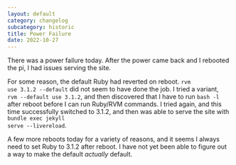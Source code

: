 ```yaml
---
layout: default
category: changelog
subcategory: historic
title: Power Failure
date: 2022-10-27
---
```


There was a power failure today. After the power came back and I rebooted the pi, I had issues serving the site.

For some reason, the default Ruby had reverted on reboot. <code>rvm use 3.1.2 --default</code> did not seem to have done the job. I tried a variant, <code> rvm --default use 3.1.2</code>, and then discovered that I have to run <code>bash -l</code> after reboot before I can run Ruby/RVM commands. I tried again, and this time successfully switched to 3.1.2, and then was able to serve the site with <code>bundle exec jekyll serve --livereload</code>.

A few more reboots today for a variety of reasons, and it seems I always need to set Ruby to 3.1.2 after reboot. I have not yet been able to figure out a way to make the default *actually* default.
